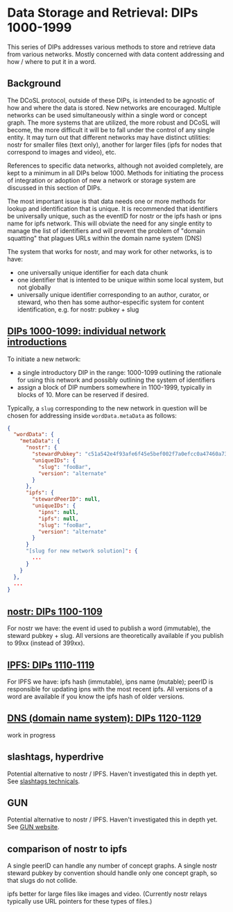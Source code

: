 Data Storage and Retrieval: DIPs 1000-1999
=====

This series of DIPs addresses various methods to store and retrieve data from various networks. Mostly concerned with data content addressing and how / where to put it in a word.

## Background

The DCoSL protocol, outside of these DIPs, is intended to be agnostic of how and where the data is stored. New networks are encouraged. Multiple networks can be used simultaneously within a single word or concept graph. The more systems that are utilized, the more robust and DCoSL will become, the more difficult it will be to fall under the control of any single entity. It may turn out that different networks may have distinct utilities: nostr for smaller files (text only), another for larger files (ipfs for nodes that correspond to images and video), etc.

References to specific data networks, although not avoided completely, are kept to a minimum in all DIPs below 1000. Methods for initiating the process of integration or adoption of new a network or storage system are discussed in this section of DIPs.

The most important issue is that data needs one or more methods for lookup and identification that is unique. It is recommended that identifiers be universally unique, such as the eventID for nostr or the ipfs hash or ipns name for ipfs network. This will obviate the need for any single entity to manage the list of identifiers and will prevent the problem of "domain squatting" that plagues URLs within the domain name system (DNS)

The system that works for nostr, and may work for other networks, is to have:
- one universally unique identifier for each data chunk
- one identifier that is intented to be unique within some local system, but not globally
- universally unique identifier corresponding to an author, curator, or steward, who then has some author-especific system for content identification, e.g. for nostr: pubkey + slug

## [DIPs 1000-1099: individual network introductions](networkIntroductions)

To initiate a new network:
- a single introductory DIP in the range: 1000-1099 outlining the rationale for using this network and possibly outlining the system of identifiers 
- assign a block of DIP numbers somewhere in 1100-1999, typically in blocks of 10. More can be reserved if desired.

Typically, a `slug` corresponding to the new network in question will be chosen for addressing inside `wordData.metaData` as follows:

```json
{
  "wordData": {
    "metaData": {
      "nostr": {
        "stewardPubkey": "c51a542e4f93afe6f45e5bef002f7a0efcc0a47460a736654c0bee5402c482fa",
        "uniqueIDs": {
          "slug": "fooBar",
          "version": "alternate"
        }
      },
      "ipfs": {
        "stewardPeerID": null,
        "uniqueIDs": {
          "ipns": null,
          "ipfs": null,
          "slug": "fooBar",
          "version": "alternate"
        }
      }
      "[slug for new network solution]": {
        ...
      }
    }
  },
  ...
}
```

## [nostr: DIPs 1100-1109](nostr)

For nostr we have: the event id used to publish a word (immutable), the steward pubkey + slug. All versions are theoretically available if you publish to 99xx (instead of 399xx).

## [IPFS: DIPs 1110-1119](ipfs)

For IPFS we have: ipfs hash (immutable), ipns name (mutable); peerID is responsible for updating ipns with the most recent ipfs. All versions of a word are available if you know the ipfs hash of older versions.

## [DNS (domain name system): DIPs 1120-1129](dns)

work in progress 

## slashtags, hyperdrive

Potential alternative to nostr / IPFS. Haven't investigated this in depth yet. See [slashtags technicals](https://slashtags.to/technicals).

## GUN

Potential alternative to nostr / IPFS. Haven't investigated this in depth yet. See [GUN website](https://gun.eco).

## comparison of nostr to ipfs

A single peerID can handle any number of concept graphs. A single nostr steward pubkey by convention should handle only one concept graph, so that slugs do not collide. 

ipfs better for large files like images and video. (Currently nostr relays typically use URL pointers for these types of files.)
